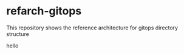 # refarch-gitops

This repository shows the reference architecture for gitops directory structure

hello
